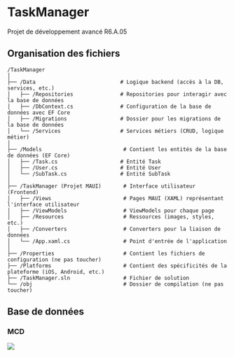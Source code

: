 # TaskManager
Projet de développement avancé R6.A.05

## Organisation des fichiers

```
/TaskManager
│
├── /Data                           # Logique backend (accès à la DB, services, etc.)
│   ├── /Repositories               # Repositories pour interagir avec la base de données
│   ├── /DbContext.cs               # Configuration de la base de données avec EF Core
│   ├── /Migrations                 # Dossier pour les migrations de la base de données
│   └── /Services                   # Services métiers (CRUD, logique métier)
│
├── /Models                          # Contient les entités de la base de données (EF Core)
│   ├── /Task.cs                    # Entité Task
│   ├── /User.cs                    # Entité User
│   └── /SubTask.cs                 # Entité SubTask
│
├── /TaskManager (Projet MAUI)       # Interface utilisateur (Frontend)
│   ├── /Views                       # Pages MAUI (XAML) représentant l'interface utilisateur
│   ├── /ViewModels                  # ViewModels pour chaque page
│   ├── /Resources                   # Ressources (images, styles, etc.)
│   ├── /Converters                  # Converters pour la liaison de données
│   └── /App.xaml.cs                 # Point d'entrée de l'application
│
├── /Properties                      # Contient les fichiers de configuration (ne pas toucher)
├── /Platforms                       # Contient des spécificités de la plateforme (iOS, Android, etc.)
├── /TaskManager.sln                 # Fichier de solution
└── /obj                             # Dossier de compilation (ne pas toucher)
```

## Base de données

### MCD

[![](https://mermaid.ink/img/pako:eNqNVNFu2jAU_RXLzxQFSEKStw4yqUJQVNjLlgl5yV1ijdjMuZbWBf69N0Db0QQxv8Q-5_hcH9txzVOdAY84mKkUuRFlohi19f1qtnlYx3O239_d6ZqtvnzaNCCLWKoVCqmqK8rJ43weL9YkLESnZr9ny_hp9bhovAwIhGzz4_mWUlSVzBVJUZ-kr3VaQouFNp2e9QlomlTIHjK2nL1DFRqpcraWuIUWOoUqNXKHUqt3LqO1oyyBTakzaaJ003FagFDpP66gbMlWKNDiB3BppDYS2yuYkFtOVIv59p3FKH9bQITqMuG9RbCGcn6eXRJPILayEh_Yw-nzdtb1rc3pjHEl9uHy2Oor29jOTdeN6twIdnY_34L_OuiFLlvY0oDqgONSyO25EO_x3MiMR2gs9HgJhkga8mPRhGMBJSQ8om4mzK-EJ6qZsxPqq9bl6zSjbV7w6KfYVjSyu2YPzn_gG0prycBMtFXIo4HvHk14VPM_PApG_aEzcP3QHQ5GgT8e9vgziZy-G4Zh4Ptu4HmhNz70-N9jVacfjD2H2mjseaR3yA0yidrMTw_A8R04vAAWDzT_?type=png)](https://mermaid.live/edit#pako:eNqNVNFu2jAU_RXLzxQFSEKStw4yqUJQVNjLlgl5yV1ijdjMuZbWBf69N0Db0QQxv8Q-5_hcH9txzVOdAY84mKkUuRFlohi19f1qtnlYx3O239_d6ZqtvnzaNCCLWKoVCqmqK8rJ43weL9YkLESnZr9ny_hp9bhovAwIhGzz4_mWUlSVzBVJUZ-kr3VaQouFNp2e9QlomlTIHjK2nL1DFRqpcraWuIUWOoUqNXKHUqt3LqO1oyyBTakzaaJ003FagFDpP66gbMlWKNDiB3BppDYS2yuYkFtOVIv59p3FKH9bQITqMuG9RbCGcn6eXRJPILayEh_Yw-nzdtb1rc3pjHEl9uHy2Oor29jOTdeN6twIdnY_34L_OuiFLlvY0oDqgONSyO25EO_x3MiMR2gs9HgJhkga8mPRhGMBJSQ8om4mzK-EJ6qZsxPqq9bl6zSjbV7w6KfYVjSyu2YPzn_gG0prycBMtFXIo4HvHk14VPM_PApG_aEzcP3QHQ5GgT8e9vgziZy-G4Zh4Ptu4HmhNz70-N9jVacfjD2H2mjseaR3yA0yidrMTw_A8R04vAAWDzT_)
